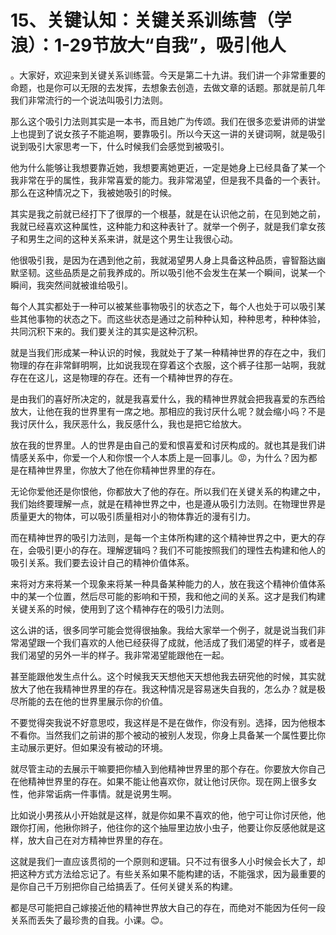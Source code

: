 # 15、关键认知：关键关系训练营（学浪）：1-29节放大“自我”，吸引他人

。大家好，欢迎来到关键关系训练营。今天是第二十九讲。我们讲一个非常重要的命题，也是你可以无限的去发挥，去想象去创造，去做文章的话题。那就是前几年我们非常流行的一个说法叫吸引力法则。

那么这个吸引力法则其实是一本书，而且她广为传颂。我们在很多恋爱讲师的讲堂上也提到了说女孩子不能追啊，要靠吸引。所以今天这一讲的关键词啊，就是吸引说到吸引大家思考一下，什么时候我们会感觉到被吸引。

他为什么能够让我想要靠近她，我想要离她更近，一定是她身上已经具备了某一个我非常在乎的属性，我非常喜爱的能力。我非常渴望，但是我不具备的一个表针。那么在这种情况之下，我被她吸引的时候。

其实是我之前就已经打下了很厚的一个根基，就是在认识他之前，在见到她之前，我就已经喜欢这种属性，这种能力和这种表针了。就举一个例子，就是我们拿女孩子和男生之间的这种关系来讲，就是这个男生让我很心动。

他很吸引我，是因为在遇到他之前，我就渴望男人身上具备这种品质，睿智豁达幽默坚韧。这些品质是之前我养成的。所以吸引他不会发生在某一个瞬间，说某一个瞬间，我突然间就被谁给吸引。

每个人其实都处于一种可以被某些事物吸引的状态之下，每个人也处于可以吸引某些其他事物的状态之下。而这些状态是通过之前种种认知，种种思考，种种体验，共同沉积下来的。我们要关注的其实是这种沉积。

就是当我们形成某一种认识的时候，我就处于了某一种精神世界的存在之中，我们物理的存在非常鲜明啊，比如说我现在穿着这个衣服，这个裤子往那一站啊，我就存在在这儿，这是物理的存在。还有一个精神世界的存在。

是由我们的喜好所决定的，就是我喜爱什么，我的精神世界就会把我喜爱的东西给放大，让他在我的世界里有一席之地。那相应的我讨厌什么呢？就会缩小吗？不是我讨厌什么，我厌恶什么，我反感什么，我也是把它给放大。

放在我的世界里。人的世界是由自己的爱和恨喜爱和讨厌构成的。就也其是我们讲情感关系中，你爱一个人和你恨一个人本质上是一回事儿。😡，为什么？因为都是在精神世界里，你放大了他在你精神世界里的存在。

无论你爱他还是你恨他，你都放大了他的存在。所以我们在关键关系的构建之中，我们始终要理解一点，就是在精神世界之中，也是遵从吸引力法则。在物理世界是质量更大的物体，可以吸引质量相对小的物体靠近的漫有引力。

而在精神世界的吸引力法则，是每一个主体所构建的这个精神世界之中，更大的存在，会吸引更小的存在。理解逻辑吗？我们不可能按照我们的理性去构建和他人的吸引关系。我们要去设计自己的精神价值体系。

来将对方来将某一个现象来将某一种具备某种能力的人，放在我这个精神价值体系中的某一个位置，然后尽可能的影响和干预，我和他之间的关系。这才是我们构建关键关系的时候，使用到了这个精神存在的吸引力法则。

这么讲的话，很多同学可能会觉得很抽象。我给大家举一个例子，就是说当我们非常渴望跟一个我们喜欢的人他已经获得了成就，他活成了我们渴望的样子，或者是我们渴望的另外一半的样子。我非常渴望能跟他在一起。

甚至能跟他发生点什么。这个时候我天天想他天天想他我去研究他的时候，其实就放大了他在我精神世界里的存在。我这种情况是容易迷失自我的，怎么办？就是极尽所能的去在他的世界里展示你的价值。

不要觉得突我说不好意思哎，我这样是不是在做作，你没有别。选择，因为他根本不看你。当然我们之前讲的那个被动的被别人发现，你身上具备某一个属性要比你主动展示更好。但如果没有被动的环境。

就尽管主动的去展示干嘛要把你植入到他精神世界里的那个存在。你要放大你自己在他精神世界里的存在。如果不能让他喜欢你，就让他讨厌你。现在网上很多女性，他非常诟病一件事情。就是说男生啊。

比如说小男孩从小开始就是这样，就是你如果不喜欢的他，他宁可让你讨厌他，他跟你打闹，他揪你辫子，他往你的这个抽屉里边放小虫子，他要让你反感他就是这样，放大自己在对方精神世界里的存在。

这就是我们一直应该贯彻的一个原则和逻辑。只不过有很多人小时候会长大了，却把这种方式方法给忘记了。有些关系如果不能构建的话，不能强求，因为最重要的是你自己千万别把你自己给搞丢了。任何关键关系的构建。

都是尽可能把自己嫁接近他的精神世界放大自己的存在，而绝对不能因为任何一段关系而丢失了最珍贵的自我。小课。😊。

